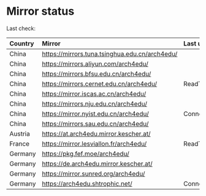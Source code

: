 <script src="./time.js"></script>
# Mirror status
Last check: <script type="text/javascript">localize(1754709890.7000213);</script>

|Country|Mirror|Last update|
|:------|:-----|:----------|
|China|https://mirrors.tuna.tsinghua.edu.cn/arch4edu/|<script type="text/javascript">localize(1754678850);</script>|
|China|https://mirrors.aliyun.com/arch4edu/|<script type="text/javascript">localize(1754678850);</script>|
|China|https://mirrors.bfsu.edu.cn/arch4edu/|<script type="text/javascript">localize(1754678850);</script>|
|China|https://mirrors.cernet.edu.cn/arch4edu/|ReadTimeout|
|China|https://mirror.iscas.ac.cn/arch4edu/|<script type="text/javascript">localize(1754678850);</script>|
|China|https://mirrors.nju.edu.cn/arch4edu/|<script type="text/javascript">localize(1754678850);</script>|
|China|https://mirror.nyist.edu.cn/arch4edu/|ConnectionError|
|China|https://mirrors.sau.edu.cn/arch4edu/|<script type="text/javascript">localize(1754636099);</script>|
|Austria|https://at.arch4edu.mirror.kescher.at/|<script type="text/javascript">localize(1754678850);</script>|
|France|https://mirror.lesviallon.fr/arch4edu/|ReadTimeout|
|Germany|https://pkg.fef.moe/arch4edu/|<script type="text/javascript">localize(1754678850);</script>|
|Germany|https://de.arch4edu.mirror.kescher.at/|<script type="text/javascript">localize(1754678850);</script>|
|Germany|https://mirror.sunred.org/arch4edu/|<script type="text/javascript">localize(1754678850);</script>|
|Germany|https://arch4edu.shtrophic.net/|ConnectionError|

<script src="./tablefilter/tablefilter.js"></script>
<script src="./table.js"></script>